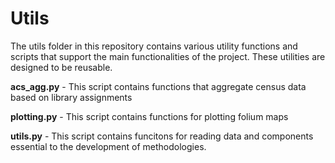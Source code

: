 # Utils 

The utils folder in this repository contains various utility functions and scripts that support the main functionalities of the project. These utilities are designed to be reusable.

**acs_agg.py** - This script contains functions that aggregate census data based on library assignments

**plotting.py** - This script contains functions for plotting folium maps

**utils.py** - This script contains funcitons for reading data and components essential to the development of methodologies.